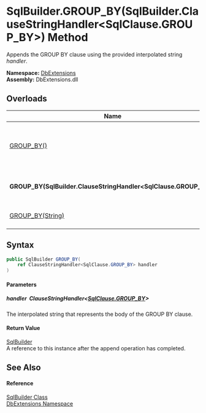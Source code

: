 SqlBuilder.GROUP_BY(SqlBuilder.ClauseStringHandler&lt;SqlClause.GROUP_BY>) Method
=================================================================================
Appends the GROUP BY clause using the provided interpolated string *handler*.
  
**Namespace:** [DbExtensions][1]  
**Assembly:** DbExtensions.dll

Overloads
---------

| Name                                                                | Description                                                                                                                                           |
| ------------------------------------------------------------------- | ----------------------------------------------------------------------------------------------------------------------------------------------------- |
| [GROUP_BY()][2]                                                     | Sets GROUP BY as the next clause, to be used by subsequent calls to clause continuation methods, such as [_If(Boolean, ConditionalStringHandler)][3]. |
| **GROUP_BY(SqlBuilder.ClauseStringHandler&lt;SqlClause.GROUP_BY>)** | Appends the GROUP BY clause using the provided interpolated string *handler*.                                                                         |
| [GROUP_BY(String)][4]                                               | Appends the GROUP BY clause using the provided *text*.                                                                                                |


Syntax
------

```csharp
public SqlBuilder GROUP_BY(
	ref ClauseStringHandler<SqlClause.GROUP_BY> handler
)
```

#### Parameters

##### *handler*  ClauseStringHandler&lt;[SqlClause.GROUP_BY][5]>
The interpolated string that represents the body of the GROUP BY clause.

#### Return Value
[SqlBuilder][6]  
A reference to this instance after the append operation has completed.

See Also
--------

#### Reference
[SqlBuilder Class][6]  
[DbExtensions Namespace][1]  

[1]: ../README.md
[2]: GROUP_BY.md
[3]: _If.md
[4]: GROUP_BY_2.md
[5]: ../SqlClause_GROUP_BY/README.md
[6]: README.md